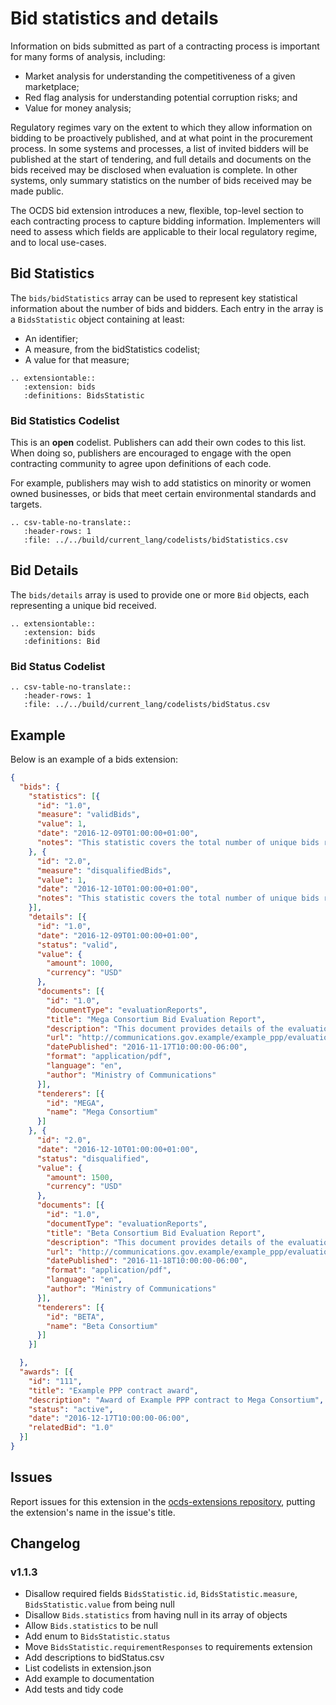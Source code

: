 # Bid statistics and details

Information on bids submitted as part of a contracting process is important for many forms of analysis, including:

* Market analysis for understanding the competitiveness of a given marketplace;
* Red flag analysis for understanding potential corruption risks; and
* Value for money analysis;

Regulatory regimes vary on the extent to which they allow information on bidding to be proactively published, and at what point in the procurement process. In some systems and processes, a list of invited bidders will be published at the start of tendering, and full details and documents on the bids received may be disclosed when evaluation is complete. In other systems, only summary statistics on the number of bids received may be made public.

The OCDS bid extension introduces a new, flexible, top-level section to each contracting process to capture bidding information. Implementers will need to assess which fields are applicable to their local regulatory regime, and to local use-cases.

## Bid Statistics

The `bids/bidStatistics` array can be used to represent key statistical information about the number of bids and bidders. Each entry in the array is a `BidsStatistic` object containing at least:

* An identifier;
* A measure, from the bidStatistics codelist;
* A value for that measure;

```eval_rst
.. extensiontable::
   :extension: bids
   :definitions: BidsStatistic
```

### Bid Statistics Codelist

This is an **open** codelist. Publishers can add their own codes to this list. When doing so, publishers are encouraged to engage with the open contracting community to agree upon definitions of each code.

For example, publishers may wish to add statistics on minority or women owned businesses, or bids that meet certain environmental standards and targets.

```eval_rst
.. csv-table-no-translate::
   :header-rows: 1
   :file: ../../build/current_lang/codelists/bidStatistics.csv
```

## Bid Details

The `bids/details` array is used to provide one or more `Bid` objects, each representing a unique bid received.

```eval_rst
.. extensiontable::
   :extension: bids
   :definitions: Bid
```

### Bid Status Codelist

```eval_rst
.. csv-table-no-translate::
   :header-rows: 1
   :file: ../../build/current_lang/codelists/bidStatus.csv
```

## Example

Below is an example of a bids extension:

```json
{
  "bids": {
    "statistics": [{
      "id": "1.0",
      "measure": "validBids",
      "value": 1,
      "date": "2016-12-09T01:00:00+01:00",
      "notes": "This statistic covers the total number of unique bids received that were considered valid against relevant criteria."
    }, {
      "id": "2.0",
      "measure": "disqualifiedBids",
      "value": 1,
      "date": "2016-12-10T01:00:00+01:00",
      "notes": "This statistic covers the total number of unique bids received that were disqualified."
    }],
    "details": [{
      "id": "1.0",
      "date": "2016-12-09T01:00:00+01:00",
      "status": "valid",
      "value": {
        "amount": 1000,
        "currency": "USD"
      },
      "documents": [{
        "id": "1.0",
        "documentType": "evaluationReports",
        "title": "Mega Consortium Bid Evaluation Report",
        "description": "This document provides details of the evaluation of the bid submitted by Mega Consortium",
        "url": "http://communications.gov.example/example_ppp/evaluationReport_megaConsortium.pdf",
        "datePublished": "2016-11-17T10:00:00-06:00",
        "format": "application/pdf",
        "language": "en",
        "author": "Ministry of Communications"
      }],
      "tenderers": [{
        "id": "MEGA",
        "name": "Mega Consortium"
      }]
    }, {
      "id": "2.0",
      "date": "2016-12-10T01:00:00+01:00",
      "status": "disqualified",
      "value": {
        "amount": 1500,
        "currency": "USD"
      },
      "documents": [{
        "id": "1.0",
        "documentType": "evaluationReports",
        "title": "Beta Consortium Bid Evaluation Report",
        "description": "This document provides details of the evaluation of the bid submitted by Beta Consortium",
        "url": "http://communications.gov.example/example_ppp/evaluationReport_betaConsortium.pdf",
        "datePublished": "2016-11-18T10:00:00-06:00",
        "format": "application/pdf",
        "language": "en",
        "author": "Ministry of Communications"
      }],
      "tenderers": [{
        "id": "BETA",
        "name": "Beta Consortium"
      }]
    }]

  },
  "awards": [{
    "id": "111",
    "title": "Example PPP contract award",
    "description": "Award of Example PPP contract to Mega Consortium",
    "status": "active",
    "date": "2016-12-17T10:00:00-06:00",
    "relatedBid": "1.0"
  }]
}
```

## Issues

Report issues for this extension in the [ocds-extensions repository](https://github.com/open-contracting/ocds-extensions/issues), putting the extension's name in the issue's title.

## Changelog

### v1.1.3

* Disallow required fields `BidsStatistic.id`, `BidsStatistic.measure`, `BidsStatistic.value` from being null
* Disallow `Bids.statistics` from having null in its array of objects
* Allow `Bids.statistics` to be null
* Add enum to `BidsStatistic.status`
* Move `BidsStatistic.requirementResponses` to requirements extension
* Add descriptions to bidStatus.csv
* List codelists in extension.json
* Add example to documentation
* Add tests and tidy code
